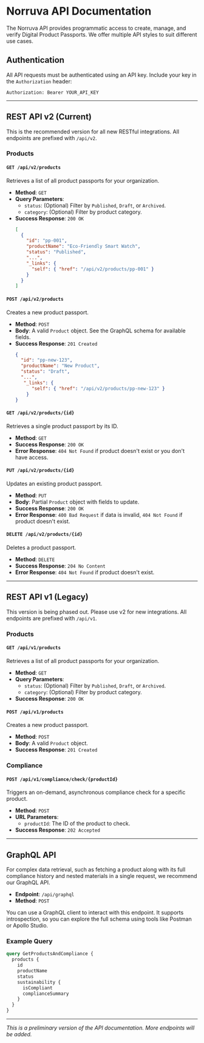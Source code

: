 # Norruva API Documentation

The Norruva API provides programmatic access to create, manage, and verify Digital Product Passports. We offer multiple API styles to suit different use cases.

## Authentication

All API requests must be authenticated using an API key. Include your key in the `Authorization` header:

`Authorization: Bearer YOUR_API_KEY`

---

## REST API v2 (Current)

This is the recommended version for all new RESTful integrations. All endpoints are prefixed with `/api/v2`.

### Products

#### `GET /api/v2/products`

Retrieves a list of all product passports for your organization.

-   **Method**: `GET`
-   **Query Parameters**:
    -   `status`: (Optional) Filter by `Published`, `Draft`, or `Archived`.
    -   `category`: (Optional) Filter by product category.
-   **Success Response**: `200 OK`
    ```json
    [
      {
        "id": "pp-001",
        "productName": "Eco-Friendly Smart Watch",
        "status": "Published",
        "...",
        "_links": {
          "self": { "href": "/api/v2/products/pp-001" }
        }
      }
    ]
    ```

#### `POST /api/v2/products`

Creates a new product passport.

-   **Method**: `POST`
-   **Body**: A valid `Product` object. See the GraphQL schema for available fields.
-   **Success Response**: `201 Created`
    ```json
    {
      "id": "pp-new-123",
      "productName": "New Product",
      "status": "Draft",
      "...",
       "_links": {
          "self": { "href": "/api/v2/products/pp-new-123" }
        }
    }
    ```

#### `GET /api/v2/products/{id}`

Retrieves a single product passport by its ID.

-   **Method**: `GET`
-   **Success Response**: `200 OK`
-   **Error Response**: `404 Not Found` if product doesn't exist or you don't have access.

#### `PUT /api/v2/products/{id}`

Updates an existing product passport.

-   **Method**: `PUT`
-   **Body**: Partial `Product` object with fields to update.
-   **Success Response**: `200 OK`
-   **Error Response**: `400 Bad Request` if data is invalid, `404 Not Found` if product doesn't exist.

#### `DELETE /api/v2/products/{id}`

Deletes a product passport.

-   **Method**: `DELETE`
-   **Success Response**: `204 No Content`
-   **Error Response**: `404 Not Found` if product doesn't exist.

---

## REST API v1 (Legacy)

This version is being phased out. Please use v2 for new integrations. All endpoints are prefixed with `/api/v1`.

### Products

#### `GET /api/v1/products`

Retrieves a list of all product passports for your organization.

-   **Method**: `GET`
-   **Query Parameters**:
    -   `status`: (Optional) Filter by `Published`, `Draft`, or `Archived`.
    -   `category`: (Optional) Filter by product category.
-   **Success Response**: `200 OK`

#### `POST /api/v1/products`

Creates a new product passport.

-   **Method**: `POST`
-   **Body**: A valid `Product` object.
-   **Success Response**: `201 Created`

### Compliance

#### `POST /api/v1/compliance/check/{productId}`

Triggers an on-demand, asynchronous compliance check for a specific product.

-   **Method**: `POST`
-   **URL Parameters**:
    -   `productId`: The ID of the product to check.
-   **Success Response**: `202 Accepted`

---

## GraphQL API

For complex data retrieval, such as fetching a product along with its full compliance history and nested materials in a single request, we recommend our GraphQL API.

- **Endpoint**: `/api/graphql`
- **Method**: `POST`

You can use a GraphQL client to interact with this endpoint. It supports introspection, so you can explore the full schema using tools like Postman or Apollo Studio.

### Example Query

```graphql
query GetProductsAndCompliance {
  products {
    id
    productName
    status
    sustainability {
      isCompliant
      complianceSummary
    }
  }
}
```

---
_This is a preliminary version of the API documentation. More endpoints will be added._
